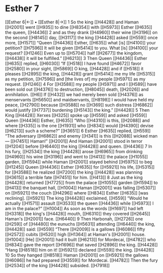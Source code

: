 # Esther 7
[[Esther 6|←]] • [[Esther 8|→]]
1 So the king [[H4428]] and Haman [[H2001]] went [[H935]] to dine [[H8354]] with [[H5973]] Esther [[H635]] the queen, [[H4436]] 
2 and as they drank [[H4960]] their wine [[H3196]] on the second [[H8145]] day, [[H3117]] the king [[H4428]] asked [[H559]] once more, [[H1571]] “Queen [[H4436]] Esther, [[H635]] what [is] [[H4100]] your petition? [[H7596]] It will be given [[H5414]] to you.  What [is] [[H4100]] your request? [[H1246]] Even up to [[H5704]] half [[H2677]] the kingdom, [[H4438]] it will be fulfilled.” [[H6213]] 
3 Then Queen [[H4436]] Esther [[H635]] replied, [[H6030]] “If [[H518]] I have found [[H4672]] favor [[H2580]] in your sight, [[H5869]] O king, [[H4428]] and if [[H518]] it pleases [[H2895]] the king, [[H4428]] grant [[H5414]] me  my life [[H5315]] as my petition, [[H7596]] and [the lives of] my people [[H5971]] as my request. [[H1246]] 
4 For [[H3588]] my people [[H5971]] and I [[H589]] have been sold out [[H4376]] to destruction, [[H8045]] death, [[H2026]] and annihilation. [[H6]] If [[H432]] we had merely been sold [[H4376]] as menservants [[H5650]] and maidservants, [[H8198]] I would have held my peace, [[H2790]] because [[H3588]] no [[H369]] such distress [[H6862]] would justify [[H7737]] burdening [[H5143]] the king.” [[H4428]] 
5 Then King [[H4428]] Xerxes [[H325]] spoke up [[H559]] and asked [[H559]] Queen [[H4436]] Esther, [[H635]] “Who [[H4310]] is this, [[H2088]] and where [[H335]] is the one [[H1931]] who [[H834]] would [[H4390]] devise [[H6213]] such a scheme?” [[H3651]] 
6 Esther [[H635]] replied, [[H559]] “The adversary [[H6862]] and enemy [[H341]] is this [[H2088]] wicked man— [[H7451]] Haman!” [[H2001]] And Haman [[H2001]] stood in terror [[H1204]] before [[H6440]] the king [[H4428]] and queen. [[H4436]] 
7 In his fury, [[H2534]] the king [[H4428]] arose [[H6965]] from drinking [[H4960]] his wine [[H3196]] and went to [[H413]] the palace [[H1055]] garden, [[H1594]] while Haman [[H2001]] stayed behind [[H5975]] to beg [[H1245]] Queen [[H4436]] Esther [[H635]] for [[H5921]] his life, [[H5315]] for [[H3588]] he realized [[H7200]] the king [[H4428]] was planning [[H3615]] a terrible fate [[H7451]] for him. [[H413]] 
8 Just as the king [[H4428]] returned [[H7725]] from the palace [[H1055]] garden [[H1594]] to [[H413]] the banquet hall, [[H1004]] Haman [[H2001]] was falling [[H5307]] on [[H5921]] the couch [[H4296]] where [[H834]] Esther [[H635]] [was reclining]. [[H5921]] The king [[H4428]] exclaimed, [[H559]] “Would he actually [[H1571]] assault [[H3533]] the queen [[H4436]] while [[H5973]] I am in the palace?” [[H1004]] As soon as the words [[H1697]] had left [[H3318]] the king's [[H4428]] mouth, [[H6310]] they covered [[H2645]] Haman's [[H2001]] face. [[H6440]] 
9 Then Harbonah, [[H2726]] one [[H259]] of [[H4480]] the eunuchs [[H5631]] attending [[H6440]] the king, [[H4428]] said: [[H559]] “There [[H2009]] is a gallows [[H6086]] fifty [[H2572]] cubits [[H520]] high [[H1364]] at Haman's [[H2001]] house. [[H1004]] [He] [[H2001]] had it built [[H6213]] for Mordecai, [[H4782]] who [[H834]] gave the report [[H1696]] that saved [[H2896]] the king. [[H4428]] “Hang [[H8518]] him on it! [[H5921]] declared [[H559]] the king. [[H4428]] 
10 So they hanged [[H8518]] Haman [[H2001]] on [[H5921]] the gallows [[H6086]] he had prepared [[H3559]] for Mordecai. [[H4782]] Then the fury [[H2534]] of the king [[H4428]] subsided. [[H7918]] 
